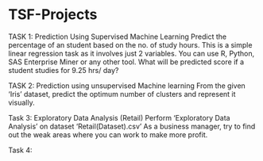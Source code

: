 # TSF-Projects

TASK 1: Prediction Using Supervised Machine Learning
Predict the percentage of an student based on the no. of study hours.
This is a simple linear regression task as it involves just 2 variables.
You can use R, Python, SAS Enterprise Miner or any other tool.
What will be predicted score if a student studies for 9.25 hrs/ day?

TASK 2: Prediction using unsupervised Machine learning
From the given ‘Iris’ dataset, predict the optimum number of clusters and represent it visually.

Task 3: Exploratory Data Analysis (Retail)
Perform ‘Exploratory Data Analysis’ on dataset ‘Retail(Dataset).csv’
As a business manager, try to find out the weak areas where you can work to make more profit.

Task 4: 
